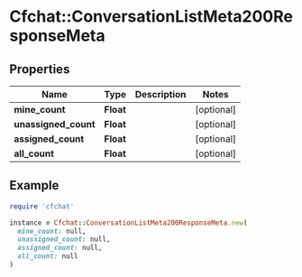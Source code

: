 # Cfchat::ConversationListMeta200ResponseMeta

## Properties

| Name | Type | Description | Notes |
| ---- | ---- | ----------- | ----- |
| **mine_count** | **Float** |  | [optional] |
| **unassigned_count** | **Float** |  | [optional] |
| **assigned_count** | **Float** |  | [optional] |
| **all_count** | **Float** |  | [optional] |

## Example

```ruby
require 'cfchat'

instance = Cfchat::ConversationListMeta200ResponseMeta.new(
  mine_count: null,
  unassigned_count: null,
  assigned_count: null,
  all_count: null
)
```

